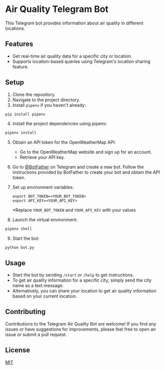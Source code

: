 # Air Quality Telegram Bot

This Telegram bot provides information about air quality in different locations.

## Features

- Get real-time air quality data for a specific city or location.
- Supports location-based queries using Telegram's location sharing feature.

## Setup

1. Clone the repository.
2. Navigate to the project directory.
3. Install `pipenv` if you haven't already:
```bash
pip install pipenv
```
4. Install the project dependencies using pipenv:
```bash
pipenv install
```

5. Obtain an API token for the OpenWeatherMap API:

   * Go to the OpenWeatherMap website and sign up for an account.
   * Retrieve your API key.
6. Go to [@BotFather](https://telegram.me/botfather) on Telegram and create a new bot. Follow the instructions provided by BotFather to create your bot and obtain the API token.

7. Set up environment variables:
     ```
     export BOT_TOKEN=<YOUR_BOT_TOKEN>
     export API_KEY=<YOUR_API_KEY>
     ```
   *Replace `YOUR_BOT_TOKEN` and `YOUR_API_KEY` with your values
8. Launch the virtual environment:
```bash
pipenv shell
```
9. Start the bot:

```shell
python bot.py
```
## Usage
- Start the bot by sending `/start` or `/help` to get instructions.
- To get air quality information for a specific city, simply send the city name as a text message.
- Alternatively, you can share your location to get air quality information based on your current location.
## Contributing
Contributions to the Telegram Air Quality Bot are welcome! If you find any issues or have suggestions for improvements, please feel free to open an issue or submit a pull request.
## License

[MIT](https://choosealicense.com/licenses/mit/)
